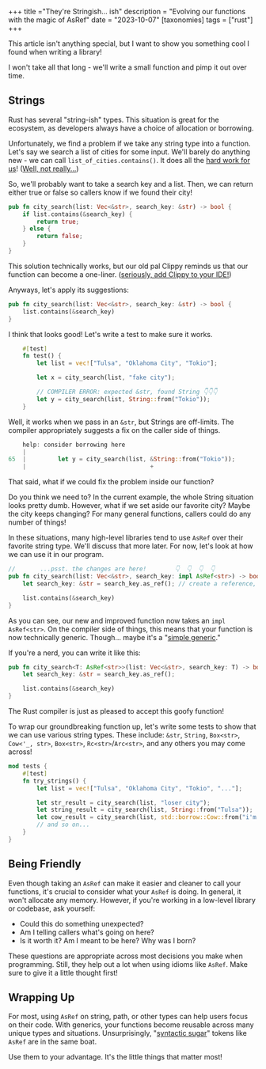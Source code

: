 +++
title ="They're Stringish... ish"
description = "Evolving our functions with the magic of AsRef"
date = "2023-10-07"
[taxonomies]
tags = ["rust"]
+++

This article isn't anything special, but I want to show you something cool I found when writing a library!

I won't take all that long - we'll write a small function and pimp it out over time.

## Strings

Rust has several "string-ish" types. This situation is great for the ecosystem, as developers always have a choice of allocation or borrowing.

Unfortunately, we find a problem if we take any string type into a function. Let's say we search a list of cities for some input. We'll barely do anything new - we can call `list_of_cities.contains()`. It does all the [hard work for us](https://doc.rust-lang.org/src/core/slice/mod.rs.html#2511-2516)! ([Well, not really...](https://stdrs.dev/nightly/x86_64-unknown-linux-gnu/src/core/slice/cmp.rs.html#210))

So, we'll probably want to take a search key and a list. Then, we can return either true or false so callers know if we found their city!

```rust
pub fn city_search(list: Vec<&str>, search_key: &str) -> bool {
    if list.contains(&search_key) {
        return true;
    } else {
        return false;
    }
}
```

This solution technically works, but our old pal Clippy reminds us that our function can become a one-liner. ([seriously, add Clippy to your IDE!](https://code.visualstudio.com/docs/languages/rust#_linting))

Anyways, let's apply its suggestions:

```rust
pub fn city_search(list: Vec<&str>, search_key: &str) -> bool {
    list.contains(&search_key)
}
```

I think that looks good! Let's write a test to make sure it works.

```rust
    #[test]
    fn test() {
        let list = vec!["Tulsa", "Oklahoma City", "Tokio"];

        let x = city_search(list, "fake city");

        // COMPILER ERROR: expected &str, found String 👇️👇️👇️
        let y = city_search(list, String::from("Tokio"));
    }
```

Well, it works when we pass in an `&str`, but Strings are off-limits. The compiler appropriately suggests a fix on the caller side of things.

```rust
    help: consider borrowing here
    |
65  |         let y = city_search(list, &String::from("Tokio"));
    |                                   +
```

That said, what if we could fix the problem inside our function?

Do you think we need to? In the current example, the whole String situation looks pretty dumb. However, what if we set aside our favorite city? Maybe the city keeps changing? For many general functions, callers could do any number of things!

In these situations, many high-level libraries tend to use `AsRef` over their favorite string type. We'll discuss that more later. For now, let's look at how we can use it in our program.

```rust
//       ...psst. the changes are here!        👇️  👇️  👇️  👇️
pub fn city_search(list: Vec<&str>, search_key: impl AsRef<str>) -> bool {
    let search_key: &str = search_key.as_ref(); // create a reference, if necessary

    list.contains(&search_key)
}
```

As you can see, our new and improved function now takes an `impl AsRef<str>`. On the compiler side of things, this means that your function is now technically generic. Though... maybe it's a "[simple generic](https://github.com/jonhoo/rust-imap/pull/235#discussion_r923057270)."

If you're a nerd, you can write it like this:

```rust
pub fn city_search<T: AsRef<str>>(list: Vec<&str>, search_key: T) -> bool {
    let search_key: &str = search_key.as_ref();

    list.contains(&search_key)
}
```

The Rust compiler is just as pleased to accept this goofy function!

To wrap our groundbreaking function up, let's write some tests to show that we can use various string types. These include: `&str`, `String`, `Box<str>`, `Cow<'_, str>`, `Box<str>`, `Rc<str>`/`Arc<str>`, and any others you may come across!

```rust
mod tests {
    #[test]
    fn try_strings() {
        let list = vec!["Tulsa", "Oklahoma City", "Tokio", "..."];

        let str_result = city_search(list, "loser city");
        let string_result = city_search(list, String::from("Tulsa"));
        let cow_result = city_search(list, std::borrow::Cow::from("i'm false!"));
        // and so on...
    }
}
```

## Being Friendly

Even though taking an `AsRef` can make it easier and cleaner to call your functions, it's crucial to consider what your `AsRef` is doing. In general, it won't allocate any memory. However, if you're working in a low-level library or codebase, ask yourself:

- Could this do something unexpected?
- Am I telling callers what's going on here?
- Is it worth it? Am I meant to be here? Why was I born?

These questions are appropriate across most decisions you make when programming. Still, they help out a lot when using idioms like `AsRef`. Make sure to give it a little thought first!

## Wrapping Up

For most, using `AsRef` on string, path, or other types can help users focus on their code. With generics, your functions become reusable across many unique types and situations. Unsurprisingly, "[syntactic sugar](https://en.wikipedia.org/wiki/Syntactic_sugar)" tokens like `AsRef` are in the same boat.

Use them to your advantage. It's the little things that matter most!
